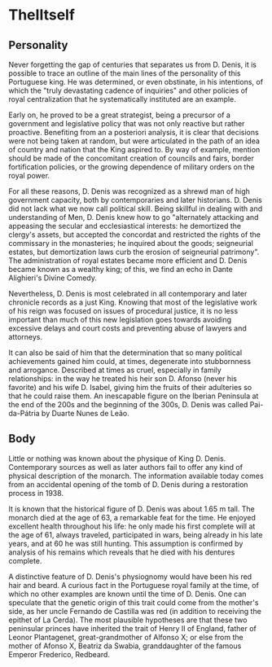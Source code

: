 # TheIItself

## Personality

Never forgetting the gap of centuries that separates us from D. Denis, it is possible to trace an outline of the main lines of the personality of this Portuguese king. He was determined, or even obstinate, in his intentions, of which the "truly devastating cadence of inquiries" and other policies of royal centralization that he systematically instituted are an example.

Early on, he proved to be a great strategist, being a precursor of a government and legislative policy that was not only reactive but rather proactive. Benefiting from an a posteriori analysis, it is clear that decisions were not being taken at random, but were articulated in the path of an idea of country and nation that the King aspired to. By way of example, mention should be made of the concomitant creation of councils and fairs, border fortification policies, or the growing dependence of military orders on the royal power.

For all these reasons, D. Denis was recognized as a shrewd man of high government capacity, both by contemporaries and later historians. D. Denis did not lack what we now call political skill. Being skillful in dealing with and understanding of Men, D. Denis knew how to go "alternately attacking and appeasing the secular and ecclesiastical interests: he demortized the clergy's assets, but accepted the concordat and restricted the rights of the commissary in the monasteries; he inquired about the goods; seigneurial estates, but demortization laws curb the erosion of seigneurial patrimony". The administration of royal estates became more efficient and D. Denis became known as a wealthy king; of this, we find an echo in Dante Alighieri's Divine Comedy.

Nevertheless, D. Denis is most celebrated in all contemporary and later chronicle records as a just King. Knowing that most of the legislative work of his reign was focused on issues of procedural justice, it is no less important than much of this new legislation goes towards avoiding excessive delays and court costs and preventing abuse of lawyers and attorneys.

It can also be said of him that the determination that so many political achievements gained him could, at times, degenerate into stubbornness and arrogance. Described at times as cruel, especially in family relationships: in the way he treated his heir son D. Afonso (never his favorite) and his wife D. Isabel, giving him the fruits of their adulteries so that he could raise them.
An inescapable figure on the Iberian Peninsula at the end of the 200s and the beginning of the 300s, D. Denis was called Pai-da-Pátria by Duarte Nunes de Leão.

## Body

Little or nothing was known about the physique of King D. Denis. Contemporary sources as well as later authors fail to offer any kind of physical description of the monarch. The information available today comes from an accidental opening of the tomb of D. Denis during a restoration process in 1938.

It is known that the historical figure of D. Denis was about 1.65 m tall. The monarch died at the age of 63, a remarkable feat for the time. He enjoyed excellent health throughout his life: he only made his first complete will at the age of 61, always traveled, participated in wars, being already in his late years, and at 60 he was still hunting. This assumption is confirmed by analysis of his remains which reveals that he died with his dentures complete.

A distinctive feature of D. Denis's physiognomy would have been his red hair and beard. A curious fact in the Portuguese royal family at the time, of which no other examples are known until the time of D. Denis. One can speculate that the genetic origin of this trait could come from the mother's side, as her uncle Fernando de Castilla was red (in addition to receiving the epithet of La Cerda). The most plausible hypotheses are that these two peninsular princes have inherited the trait of Henry II of England, father of Leonor Plantagenet, great-grandmother of Alfonso X; or else from the mother of Afonso X, Beatriz da Swabia, granddaughter of the famous Emperor Frederico, Redbeard.
